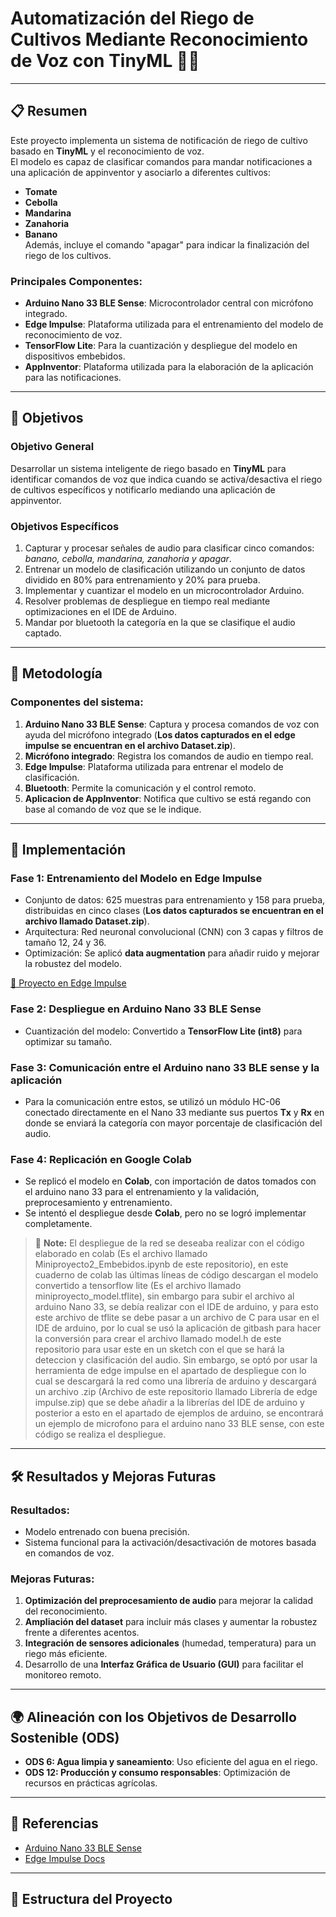 # Automatización del Riego de Cultivos Mediante Reconocimiento de Voz con TinyML 🌱🎤

---

## 📋 Resumen

Este proyecto implementa un sistema de notificación de riego de cultivo basado en **TinyML** y el reconocimiento de voz.  
El modelo es capaz de clasificar comandos para mandar notificaciones a una aplicación de appinventor y asociarlo a diferentes cultivos:
- **Tomate**
- **Cebolla**
- **Mandarina**
- **Zanahoria**
- **Banano**  
Además, incluye el comando "apagar" para indicar la finalización del riego de los cultivos.  

### Principales Componentes:
- **Arduino Nano 33 BLE Sense**: Microcontrolador central con micrófono integrado.
- **Edge Impulse**: Plataforma utilizada para el entrenamiento del modelo de reconocimiento de voz.
- **TensorFlow Lite**: Para la cuantización y despliegue del modelo en dispositivos embebidos.
- **AppInventor**: Plataforma utilizada para la elaboración de la aplicación para las notificaciones.

---

## 🎯 Objetivos

### Objetivo General
Desarrollar un sistema inteligente de riego basado en **TinyML** para identificar comandos de voz que indica cuando se activa/desactiva el riego de cultivos específicos y notificarlo mediando una aplicación de appinventor.

### Objetivos Específicos
1. Capturar y procesar señales de audio para clasificar cinco comandos: *banano, cebolla, mandarina, zanahoria y apagar*.  
2. Entrenar un modelo de clasificación utilizando un conjunto de datos dividido en 80% para entrenamiento y 20% para prueba.  
3. Implementar y cuantizar el modelo en un microcontrolador Arduino.  
4. Resolver problemas de despliegue en tiempo real mediante optimizaciones en el IDE de Arduino.
5. Mandar por bluetooth la categoría en la que se clasifique el audio captado.  

---

## 🔧 Metodología

### Componentes del sistema:
1. **Arduino Nano 33 BLE Sense**: Captura y procesa comandos de voz con ayuda del micrófono integrado (**Los datos capturados en el edge impulse se encuentran en el archivo Dataset.zip**).  
2. **Micrófono integrado**: Registra los comandos de audio en tiempo real.    
3. **Edge Impulse**: Plataforma utilizada para entrenar el modelo de clasificación.  
4. **Bluetooth**: Permite la comunicación y el control remoto.
5. **Aplicacion de AppInventor**: Notifica que cultivo se está regando con base al comando de voz que se le indique.

---

## 🚀 Implementación

### **Fase 1: Entrenamiento del Modelo en Edge Impulse**
- Conjunto de datos: 625 muestras para entrenamiento y 158 para prueba, distribuidas en cinco clases (**Los datos capturados se encuentran en el archivo llamado Dataset.zip**).  
- Arquitectura: Red neuronal convolucional (CNN) con 3 capas y filtros de tamaño 12, 24 y 36.  
- Optimización: Se aplicó **data augmentation** para añadir ruido y mejorar la robustez del modelo.  

[🔗 Proyecto en Edge Impulse](https://studio.edgeimpulse.com/public/535477/live)

### **Fase 2: Despliegue en Arduino Nano 33 BLE Sense**
- Cuantización del modelo: Convertido a **TensorFlow Lite (int8)** para optimizar su tamaño.  
  
### **Fase 3: Comunicación entre el Arduino nano 33 BLE sense y la aplicación**
- Para la comunicación entre estos, se utilizó un módulo HC-06 conectado directamente en el Nano 33 mediante sus puertos **Tx** y **Rx** en donde se enviará la categoría con mayor porcentaje de clasificación del audio.

### **Fase 4: Replicación en Google Colab**
- Se replicó el modelo en **Colab**, con importación de datos tomados con el arduino nano 33 para el entrenamiento y la validación, preprocesamiento y entrenamiento.  
- Se intentó el despliegue desde **Colab**, pero no se logró implementar completamente.

> :memo: **Note:** El despliegue de la red se deseaba realizar con el código elaborado en colab (Es el archivo llamado Miniproyecto2_Embebidos.ipynb de este repositorio), en este cuaderno de colab las últimas líneas de código descargan el modelo convertido a tensorflow lite (Es el archivo llamado miniproyecto_model.tflite), sin embargo para subir el archivo al arduino Nano 33, se debía realizar con el IDE de arduino, y para esto este archivo de tflite se debe pasar a un archivo de C para usar en el IDE de arduino, por lo cual se usó la aplicación de gitbash para hacer la conversión para crear el archivo llamado model.h de este repositorio para usar este en un sketch con el que se hará la deteccion y clasificación del audio. Sin embargo, se optó por usar la herramienta de edge impulse en el apartado de despliegue con lo cual se descargará la red como una librería de arduino y descargará un archivo .zip (Archivo de este repositorio llamado Librería de edge impulse.zip) que se debe añadir a la librerías del IDE de arduino y posterior a esto en el apartado de ejemplos de arduino, se encontrará un ejemplo de microfono para el arduino nano 33 BLE sense, con este código se realiza el despliegue.
---

## 🛠️ Resultados y Mejoras Futuras

### Resultados:
- Modelo entrenado con buena precisión.  
- Sistema funcional para la activación/desactivación de motores basada en comandos de voz.  

### Mejoras Futuras:
1. **Optimización del preprocesamiento de audio** para mejorar la calidad del reconocimiento.  
2. **Ampliación del dataset** para incluir más clases y aumentar la robustez frente a diferentes acentos.  
3. **Integración de sensores adicionales** (humedad, temperatura) para un riego más eficiente.  
4. Desarrollo de una **Interfaz Gráfica de Usuario (GUI)** para facilitar el monitoreo remoto.  

---

## 🌍 Alineación con los Objetivos de Desarrollo Sostenible (ODS)
- **ODS 6: Agua limpia y saneamiento**: Uso eficiente del agua en el riego.  
- **ODS 12: Producción y consumo responsables**: Optimización de recursos en prácticas agrícolas.  

---

## 📜 Referencias
- [Arduino Nano 33 BLE Sense](https://store.arduino.cc/nano-33-ble-sense)  
- [Edge Impulse Docs](https://docs.edgeimpulse.com/docs/tutorials/arduino-nano-33-ble-sense)  

---

## 📂 Estructura del Proyecto
